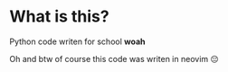 # What is this?
Python code writen for school **woah**

Oh and btw of course this code was writen in neovim :pensive:
